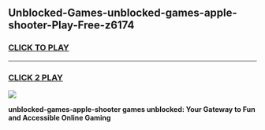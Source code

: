 
## Unblocked-Games-unblocked-games-apple-shooter-Play-Free-z6174
<h3>
<a href="https://premium76.site?title=unblocked-games-apple-shooter&ref=10A">CLICK TO PLAY</a></h3>
<hr>

<h3>
<a href="https://premium76.site?title=unblocked-games-apple-shooter&ref=10A">CLICK 2 PLAY</a>
  
</h3>

<a href="https://premium76.site?title=unblocked-games-apple-shooter&ref=10A"><img src="https://clearcache.store/games.png"></a>


**unblocked-games-apple-shooter games unblocked: Your Gateway to Fun and Accessible Online Gaming**
